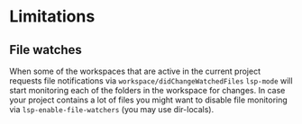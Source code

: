 Limitations
===========

## File watches

When some of the workspaces that are active in the current project requests file notifications via `workspace/didChangeWatchedFiles` `lsp-mode` will start monitoring each of the folders in the workspace for changes. In case your project contains a lot of files you might want to disable file monitoring via `lsp-enable-file-watchers` (you may use dir-locals).
